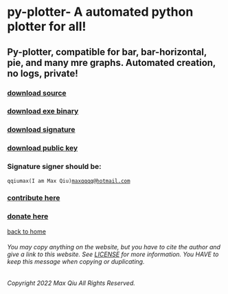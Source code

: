 # py-plotter- A automated python plotter for all!
## Py-plotter, compatible for bar, bar-horizontal, pie, and many mre graphs. Automated creation, no logs, private!
### [download source](https://qqiumax.github.io/py-plotter/py-plotter.py)
### [download exe binary](https://qqiumax.github.io/py-plotter/py-plotter.exe)
### [download signature](https://qqiumax.github.io/py-plotter/py-plotter.py.gpg)
### [download public key](https://qqiumax.github.io/py-plotter/pubkey.asc)
### Signature signer should be:
<code>qqiumax(I am Max Qiu)<maxqqqq@hotmail.com></code>

### [contribute here](https://github.com/qqiumax/py-plotter/)
### [donate here](https://qqiumax.github.io/donate/)
[back to home](https://qqiumax.github.io/home)



###### You may copy anything on the website, but you have to cite the author and give a link to this website. See [LICENSE](https://qqiumax.github.io/LICENSE) for more information. You HAVE to keep this message when copying or duplicating.

###### Copyright 2022 Max Qiu All Rights Reserved.
